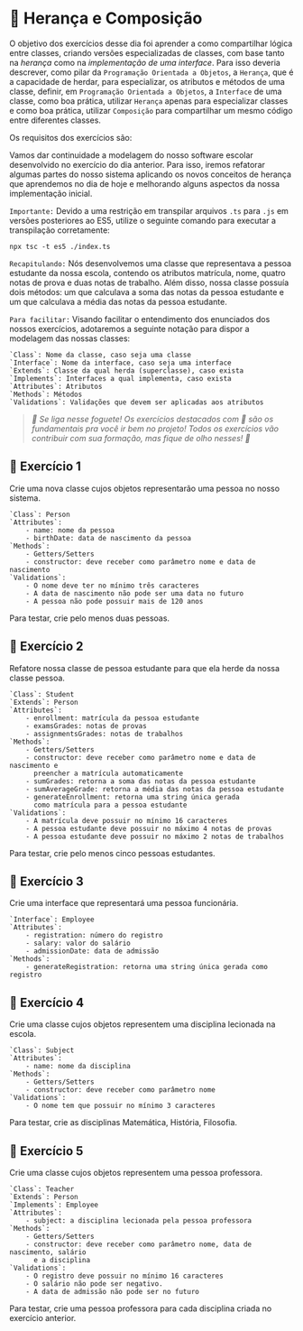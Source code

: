 # :pencil: Herança e Composição

O objetivo dos exercícios desse dia foi aprender a como compartilhar lógica entre classes, criando versões especializadas de classes, com base tanto na _herança_ como na _implementação de uma interface_. Para isso deveria descrever, como pilar da `Programação Orientada a Objetos`, a `Herança`, que é a capacidade de herdar, para especializar, os atributos e métodos de uma classe, definir, em `Programação Orientada a Objetos`, a `Interface` de uma classe, como boa prática, utilizar `Herança` apenas para especializar classes e como boa prática, utilizar `Composição` para compartilhar um mesmo código entre diferentes classes.

Os requisitos dos exercícios são:

Vamos dar continuidade a modelagem do nosso software escolar desenvolvido no exercício do dia anterior. Para isso, iremos refatorar algumas partes do nosso sistema aplicando os novos conceitos de herança que aprendemos no dia de hoje e melhorando alguns aspectos da nossa implementação inicial.

`Importante:` Devido a uma restrição em transpilar arquivos `.ts` para `.js` em versões posteriores ao ES5, utilize o seguinte comando para executar a transpilação corretamente:

```
npx tsc -t es5 ./index.ts
```

`Recapitulando:` Nós desenvolvemos uma classe que representava a pessoa estudante da nossa escola, contendo os atributos matrícula, nome, quatro notas de prova e duas notas de trabalho. Além disso, nossa classe possuía dois métodos: um que calculava a soma das notas da pessoa estudante e um que calculava a média das notas da pessoa estudante.

`Para facilitar:` Visando facilitar o entendimento dos enunciados dos nossos exercícios, adotaremos a seguinte notação para dispor a modelagem das nossas classes:

```
`Class`: Nome da classe, caso seja uma classe
`Interface`: Nome da interface, caso seja uma interface
`Extends`: Classe da qual herda (superclasse), caso exista
`Implements`: Interfaces a qual implementa, caso exista
`Attributes`: Atributos
`Methods`: Métodos
`Validations`: Validações que devem ser aplicadas aos atributos
```

>_🚀 Se liga nesse foguete!_
>_Os exercícios destacados com 🚀 são os fundamentais pra você ir bem no projeto! Todos os exercícios vão contribuir com sua formação, mas fique de olho nesses! 👀_

## 🚀 Exercício 1
Crie uma nova classe cujos objetos representarão uma pessoa no nosso sistema.

```
`Class`: Person
`Attributes`:
    - name: nome da pessoa
    - birthDate: data de nascimento da pessoa
`Methods`:
    - Getters/Setters
    - constructor: deve receber como parâmetro nome e data de nascimento
`Validations`:
    - O nome deve ter no mínimo três caracteres
    - A data de nascimento não pode ser uma data no futuro
    - A pessoa não pode possuir mais de 120 anos
```

Para testar, crie pelo menos duas pessoas.

## 🚀 Exercício 2
Refatore nossa classe de pessoa estudante para que ela herde da nossa classe pessoa.

```
`Class`: Student
`Extends`: Person
`Attributes`:
    - enrollment: matrícula da pessoa estudante
    - examsGrades: notas de provas
    - assignmentsGrades: notas de trabalhos
`Methods`:
    - Getters/Setters
    - constructor: deve receber como parâmetro nome e data de nascimento e
      preencher a matrícula automaticamente
    - sumGrades: retorna a soma das notas da pessoa estudante
    - sumAverageGrade: retorna a média das notas da pessoa estudante
    - generateEnrollment: retorna uma string única gerada
      como matrícula para a pessoa estudante
`Validations`:
    - A matrícula deve possuir no mínimo 16 caracteres
    - A pessoa estudante deve possuir no máximo 4 notas de provas
    - A pessoa estudante deve possuir no máximo 2 notas de trabalhos
```

Para testar, crie pelo menos cinco pessoas estudantes.

## 🚀 Exercício 3
Crie uma interface que representará uma pessoa funcionária.

```
`Interface`: Employee
`Attributes`:
    - registration: número do registro
    - salary: valor do salário
    - admissionDate: data de admissão
`Methods`:
    - generateRegistration: retorna uma string única gerada como registro
```

## 🚀 Exercício 4
Crie uma classe cujos objetos representem uma disciplina lecionada na escola.

```
`Class`: Subject
`Attributes`:
    - name: nome da disciplina
`Methods`:
    - Getters/Setters
    - constructor: deve receber como parâmetro nome
`Validations`:
    - O nome tem que possuir no mínimo 3 caracteres
```

Para testar, crie as disciplinas Matemática, História, Filosofia.

## 🚀 Exercício 5
Crie uma classe cujos objetos representem uma pessoa professora.

```
`Class`: Teacher
`Extends`: Person
`Implements`: Employee
`Attributes`:
    - subject: a disciplina lecionada pela pessoa professora
`Methods`:
    - Getters/Setters
    - constructor: deve receber como parâmetro nome, data de nascimento, salário
      e a disciplina
`Validations`:
    - O registro deve possuir no mínimo 16 caracteres
    - O salário não pode ser negativo.
    - A data de admissão não pode ser no futuro
```

Para testar, crie uma pessoa professora para cada disciplina criada no exercício anterior.
